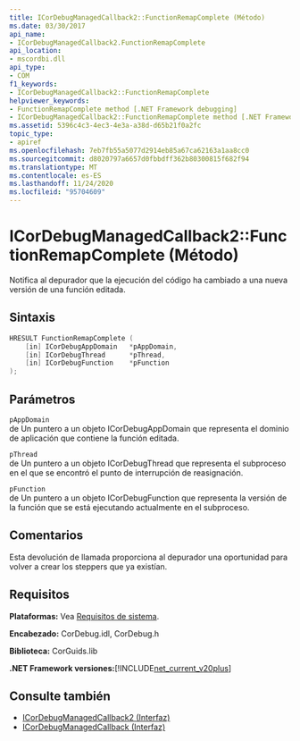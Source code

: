 ```yaml
---
title: ICorDebugManagedCallback2::FunctionRemapComplete (Método)
ms.date: 03/30/2017
api_name:
- ICorDebugManagedCallback2.FunctionRemapComplete
api_location:
- mscordbi.dll
api_type:
- COM
f1_keywords:
- ICorDebugManagedCallback2::FunctionRemapComplete
helpviewer_keywords:
- FunctionRemapComplete method [.NET Framework debugging]
- ICorDebugManagedCallback2::FunctionRemapComplete method [.NET Framework debugging]
ms.assetid: 5396c4c3-4ec3-4e3a-a38d-d65b21f0a2fc
topic_type:
- apiref
ms.openlocfilehash: 7eb7fb55a5077d2914eb85a67ca62163a1aa8cc0
ms.sourcegitcommit: d8020797a6657d0fbbdff362b80300815f682f94
ms.translationtype: MT
ms.contentlocale: es-ES
ms.lasthandoff: 11/24/2020
ms.locfileid: "95704609"
---
```

# <a name="icordebugmanagedcallback2functionremapcomplete-method"></a>ICorDebugManagedCallback2::FunctionRemapComplete (Método)

Notifica al depurador que la ejecución del código ha cambiado a una nueva versión de una función editada.  
  
## <a name="syntax"></a>Sintaxis  
  
```cpp  
HRESULT FunctionRemapComplete (  
    [in] ICorDebugAppDomain   *pAppDomain,  
    [in] ICorDebugThread      *pThread,  
    [in] ICorDebugFunction    *pFunction  
);  
```  
  
## <a name="parameters"></a>Parámetros  

 `pAppDomain`  
 de Un puntero a un objeto ICorDebugAppDomain que representa el dominio de aplicación que contiene la función editada.  
  
 `pThread`  
 de Un puntero a un objeto ICorDebugThread que representa el subproceso en el que se encontró el punto de interrupción de reasignación.  
  
 `pFunction`  
 de Un puntero a un objeto ICorDebugFunction que representa la versión de la función que se está ejecutando actualmente en el subproceso.  
  
## <a name="remarks"></a>Comentarios  

 Esta devolución de llamada proporciona al depurador una oportunidad para volver a crear los steppers que ya existían.  
  
## <a name="requirements"></a>Requisitos  

 **Plataformas:** Vea [Requisitos de sistema](../../get-started/system-requirements.md).  
  
 **Encabezado:** CorDebug.idl, CorDebug.h  
  
 **Biblioteca:** CorGuids.lib  
  
 **.NET Framework versiones:**[!INCLUDE[net_current_v20plus](../../../../includes/net-current-v20plus-md.md)]  
  
## <a name="see-also"></a>Consulte también

- [ICorDebugManagedCallback2 (Interfaz)](icordebugmanagedcallback2-interface.md)
- [ICorDebugManagedCallback (Interfaz)](icordebugmanagedcallback-interface.md)
